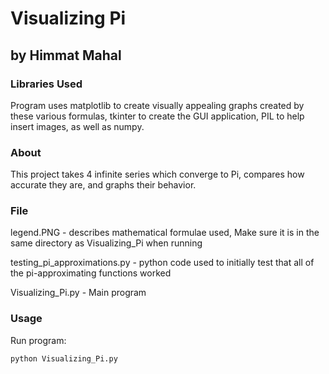 # Visualizing Pi

## by Himmat Mahal

### Libraries Used
Program uses matplotlib to create visually appealing graphs created by
these various formulas, tkinter to create the GUI application, PIL to
help insert images, as well as numpy.

### About
This project takes 4 infinite series which converge to Pi,
compares how accurate they are, and graphs their behavior.

### File
legend.PNG - describes mathematical formulae used, Make sure it is in the
same directory as Visualizing_Pi when running

testing_pi_approximations.py - python code used to initially test
that all of the pi-approximating functions worked

Visualizing_Pi.py - Main program

### Usage
Run program:
```bash
python Visualizing_Pi.py
```
